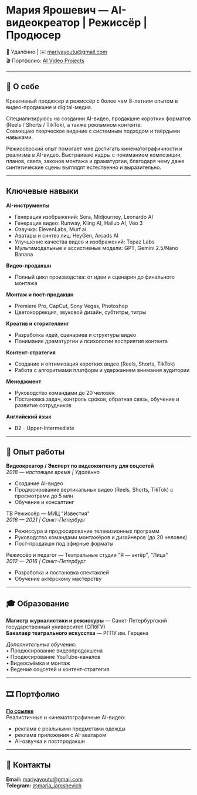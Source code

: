 #  Мария Ярошевич — AI-видеокреатор | Режиссёр | Продюсер  
📍 Удалённо | ✉️ mariyayoutu@gmail.com  
🎬 Портфолио: [AI Video Projects](https://drive.google.com/drive/folders/1SJOaql9RhZ61FJm81mVhurkjx3EFur1_?usp=sharing) 

---

## 🌟 О себе  
Креативный продюсер и режиссёр с более чем 8-летним опытом в видео-продакшне и digital-медиа.  

Специализируюсь на создании AI-видео, продакшне коротких форматов (Reels / Shorts / TikTok), а также рекламном контенте.  
Совмещаю творческое видение с системным подходом и твёрдыми навыками.

Режиссёрский опыт помогает мне достигать кинематографичности и реализма в AI-видео. Выстраиваю кадры с пониманием композиции, планов, света, законов монтажа и драматургии, благодаря чему даже синтетические сцены выглядят естественно и выразительно.

---

## Ключевые навыки

**AI-инструменты**
- Генерация изображений: Sora, Midjourney, Leonardo AI  
- Генерация видео: Runway, Kling AI, Hailuo AI, Veo 3 
- Озвучка: ElevenLabs, Murf.ai  
- Аватары и синтез лиц: HeyGen, Arcads AI 
- Улучшение качества видео и изображений: Topaz Labs  
- Мультимодальные и ассистивные модели: GPT, Gemini 2.5/Nano Banana 

**Видео-продакшн**
- Полный цикл производства: от идеи и сценария до финального монтажа  

**Монтаж и пост-продакшн**
- Premiere Pro, CapCut, Sony Vegas, Photoshop  
- Цветокоррекция, звуковой дизайн, субтитры, титры  

**Креатив и сторителлинг**
- Разработка идей, сценариев и структуры видео  
- Понимание драматургии и психологии восприятия контента  

**Контент-стратегия**
- Создание и оптимизация коротких видео (Reels, Shorts, TikTok)  
- Работа с алгоритмами платформ и удержанием внимания аудитории  

**Менеджмент**
- Руководство командами до 20 человек  
- Постановка задач, контроль сроков, обратная связь, обучение и развитие сотрудников  

**Английский язык**
- B2 - Upper-Intermediate

---

## 💼 Опыт работы  

**Видеокреатор / Эксперт по видеоконтенту для соцсетей**  
_2018 — настоящее время | Удалённо_
- Создание AI-видео    
- Продюсирование вертикальных видео (Reels, Shorts, TikTok) с просмотрами до 5 млн  
- Обучение и консалтинг  

ТВ Режиссёр — МИЦ "Известия"  
_2016 — 2021 | Санкт-Петербург_  
- Режиссура и продюсирование телевизионных программ
- Руководство командами монтажёров и дизайнеров (до 20 человек)   
- Пост-продакшн под эфирные форматы  

Режиссёр и педагог — Театральные студии "Я — актёр", "Лица"  
_2012 — 2016 | Санкт-Петербург_  
- Разработка и постановка спектаклей  
- Обучение актёрскому мастерству  

---

## 🎓 Образование  

**Магистр журналистики и режиссуры** — Санкт-Петербургский государственный университет (СПбГУ)  
**Бакалавр театрального искусства** — РГПУ им. Герцена 

_Дополнительные обучения:_  
• Продюсирование видеопродакшена  
• Продюсирование YouTube-каналов  
• Видеосъёмка и монтаж  
• Ведение соцсетей и контент-стратегия 

---

## 🎞️ Портфолио  

[**По ссылке**](https://drive.google.com/drive/folders/1SJOaql9RhZ61FJm81mVhurkjx3EFur1_?usp=sharing)  
Реалистичные и кинематографичные AI-видео:  
- реклама с реальными предметами одежды  
- реклама приложения с AI-аватаром  
- AI-озвучка и постпродакшн  


---

## 📧 Контакты 

**Email:** [mariyayoutu@gmail.com](mailto:mariyayoutu@gmail.com)  
**Telegram:** [@maria_iaroshevich](https://t.me/maria_iaroshevich)  


